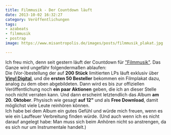 ```yaml
---
title: Filmmusik - Der Countdown läuft
date: 2013-10-02 16:32:27
category: Veröffentlichungen
tags:
- azabeats
- filmmusik
- postrap
image: https://www.misantropolis.de/images/posts/filmmusik_plakat.jpg

---
```


Ich freu mich, denn seit gestern läuft der Countdown für ["Filmmusik"](http://www.misantropolis.de/musik/filmmusik/). Das Ganze wird ungefähr folgendermaßen ablaufen:  
Die (Vor-)bestellung der auf **200 Stück** limitierten LPs läuft exklusiv über **[Vinyl Digital](http://www.vinyl-digital.com/Hip-Hop-Rap/Filmmusik.html)**, und die **ersten 50 Besteller** bekommen ein Filmplakat dazu, analog zu dem oben abgebildeten. Dann wird es bis zur offiziellen Veröffentlichung noch **ein paar Aktionen** geben, die ich an dieser Stelle noch nicht verraten kann. Und dann erscheint letztendlich das Album **am 20. Oktober**. Physisch wie gesagt **auf 12"** und als **Free Download**, damit möglichst viele Leute reinhören können.  
Ich habe bei dem Album ein gutes Gefühl und würde mich freuen, wenn es wie ein Lauffeuer Verbreitung finden würde. (Und auch wenn ich es nicht darauf angelegt habe: Man muss sich beim Anhören nicht so anstrengen, da es sich nur um Instrumentale handelt.)
